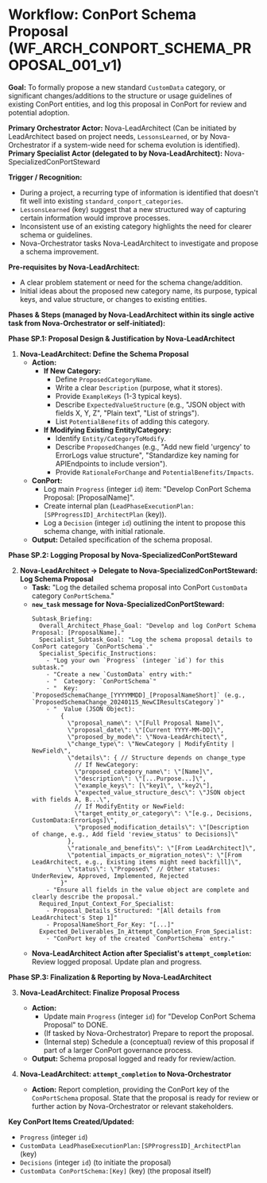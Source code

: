 # Workflow: ConPort Schema Proposal (WF_ARCH_CONPORT_SCHEMA_PROPOSAL_001_v1)

**Goal:** To formally propose a new standard `CustomData` category, or significant changes/additions to the structure or usage guidelines of existing ConPort entities, and log this proposal in ConPort for review and potential adoption.

**Primary Orchestrator Actor:** Nova-LeadArchitect (Can be initiated by LeadArchitect based on project needs, `LessonsLearned`, or by Nova-Orchestrator if a system-wide need for schema evolution is identified).
**Primary Specialist Actor (delegated to by Nova-LeadArchitect):** Nova-SpecializedConPortSteward

**Trigger / Recognition:**
- During a project, a recurring type of information is identified that doesn't fit well into existing `standard_conport_categories`.
- `LessonsLearned` (key) suggest that a new structured way of capturing certain information would improve processes.
- Inconsistent use of an existing category highlights the need for clearer schema or guidelines.
- Nova-Orchestrator tasks Nova-LeadArchitect to investigate and propose a schema improvement.

**Pre-requisites by Nova-LeadArchitect:**
- A clear problem statement or need for the schema change/addition.
- Initial ideas about the proposed new category name, its purpose, typical keys, and value structure, or changes to existing entities.

**Phases & Steps (managed by Nova-LeadArchitect within its single active task from Nova-Orchestrator or self-initiated):**

**Phase SP.1: Proposal Design & Justification by Nova-LeadArchitect**

1.  **Nova-LeadArchitect: Define the Schema Proposal**
    *   **Action:**
        *   **If New Category:**
            *   Define `ProposedCategoryName`.
            *   Write a clear `Description` (purpose, what it stores).
            *   Provide `ExampleKeys` (1-3 typical keys).
            *   Describe `ExpectedValueStructure` (e.g., "JSON object with fields X, Y, Z", "Plain text", "List of strings").
            *   List `PotentialBenefits` of adding this category.
        *   **If Modifying Existing Entity/Category:**
            *   Identify `Entity/CategoryToModify`.
            *   Describe `ProposedChanges` (e.g., "Add new field 'urgency' to ErrorLogs value structure", "Standardize key naming for APIEndpoints to include version").
            *   Provide `RationaleForChange` and `PotentialBenefits/Impacts`.
    *   **ConPort:**
        *   Log main `Progress` (integer `id`) item: "Develop ConPort Schema Proposal: [ProposalName]".
        *   Create internal plan (`LeadPhaseExecutionPlan:[SPProgressID]_ArchitectPlan` (key)).
        *   Log a `Decision` (integer `id`) outlining the intent to propose this schema change, with initial rationale.
    *   **Output:** Detailed specification of the schema proposal.

**Phase SP.2: Logging Proposal by Nova-SpecializedConPortSteward**

2.  **Nova-LeadArchitect -> Delegate to Nova-SpecializedConPortSteward: Log Schema Proposal**
    *   **Task:** "Log the detailed schema proposal into ConPort `CustomData` category `ConPortSchema`."
    *   **`new_task` message for Nova-SpecializedConPortSteward:**
        ```
        Subtask_Briefing:
          Overall_Architect_Phase_Goal: "Develop and log ConPort Schema Proposal: [ProposalName]."
          Specialist_Subtask_Goal: "Log the schema proposal details to ConPort category `ConPortSchema`."
          Specialist_Specific_Instructions:
            - "Log your own `Progress` (integer `id`) for this subtask."
            - "Create a new `CustomData` entry with:"
            - "  Category: `ConPortSchema`"
            - "  Key: `ProposedSchemaChange_[YYYYMMDD]_[ProposalNameShort]` (e.g., `ProposedSchemaChange_20240115_NewCIResultsCategory`)"
            - "  Value (JSON Object): 
                {
                  \"proposal_name\": \"[Full Proposal Name]\",
                  \"proposal_date\": \"[Current YYYY-MM-DD]\",
                  \"proposed_by_mode\": \"Nova-LeadArchitect\",
                  \"change_type\": \"NewCategory | ModifyEntity | NewField\",
                  \"details\": { // Structure depends on change_type
                    // If NewCategory:
                    \"proposed_category_name\": \"[Name]\",
                    \"description\": \"[...Purpose...]\",
                    \"example_keys\": [\"key1\", \"key2\"],
                    \"expected_value_structure_desc\": \"JSON object with fields A, B...\",
                    // If ModifyEntity or NewField:
                    \"target_entity_or_category\": \"[e.g., Decisions, CustomData:ErrorLogs]\",
                    \"proposed_modification_details\": \"[Description of change, e.g., Add field 'review_status' to Decisions]\"
                  },
                  \"rationale_and_benefits\": \"[From LeadArchitect]\",
                  \"potential_impacts_or_migration_notes\": \"[From LeadArchitect, e.g., Existing items might need backfill]\",
                  \"status\": \"Proposed\" // Other statuses: UnderReview, Approved, Implemented, Rejected
                }"
            - "Ensure all fields in the value object are complete and clearly describe the proposal."
          Required_Input_Context_For_Specialist:
            - Proposal_Details_Structured: "[All details from LeadArchitect's Step 1]"
            - ProposalNameShort_For_Key: "[...]"
          Expected_Deliverables_In_Attempt_Completion_From_Specialist:
            - "ConPort key of the created `ConPortSchema` entry."
        ```
    *   **Nova-LeadArchitect Action after Specialist's `attempt_completion`:** Review logged proposal. Update plan and progress.

**Phase SP.3: Finalization & Reporting by Nova-LeadArchitect**

3.  **Nova-LeadArchitect: Finalize Proposal Process**
    *   **Action:**
        *   Update main `Progress` (integer `id`) for "Develop ConPort Schema Proposal" to DONE.
        *   (If tasked by Nova-Orchestrator) Prepare to report the proposal.
        *   (Internal step) Schedule a (conceptual) review of this proposal if part of a larger ConPort governance process.
    *   **Output:** Schema proposal logged and ready for review/action.

4.  **Nova-LeadArchitect: `attempt_completion` to Nova-Orchestrator**
    *   **Action:** Report completion, providing the ConPort key of the `ConPortSchema` proposal. State that the proposal is ready for review or further action by Nova-Orchestrator or relevant stakeholders.

**Key ConPort Items Created/Updated:**
-   `Progress` (integer `id`)
-   `CustomData LeadPhaseExecutionPlan:[SPProgressID]_ArchitectPlan` (key)
-   `Decisions` (integer `id`) (to initiate the proposal)
-   `CustomData ConPortSchema:[Key]` (key) (the proposal itself)
